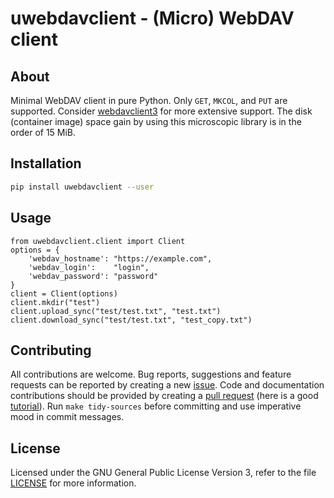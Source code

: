 # uwebdavclient - (Micro) WebDAV client

## About

Minimal WebDAV client in pure Python. Only `GET`, `MKCOL`, and `PUT`
are supported. Consider
[webdavclient3](https://pypi.org/project/webdavclient3) for more
extensive support.  The disk (container image) space gain by using
this microscopic library is in the order of 15 MiB.

## Installation

```bash
pip install uwebdavclient --user
```

## Usage

    from uwebdavclient.client import Client
    options = {
        'webdav_hostname': "https://example.com",
        'webdav_login':    "login",
        'webdav_password': "password"
    }
    client = Client(options)
    client.mkdir("test")
	client.upload_sync("test/test.txt", "test.txt")
    client.download_sync("test/test.txt", "test_copy.txt")

## Contributing

All contributions are welcome. Bug reports, suggestions and feature
requests can be reported by creating a new
[issue](https://github.com/ptrktn/uwebdavclient/issues). Code and documentation
contributions should be provided by creating a [pull
request](https://github.com/ptrktn/uwebdavclient/pulls) (here is a good
[tutorial](https://www.dataschool.io/how-to-contribute-on-github/)).
Run `make tidy-sources` before committing and use imperative mood in
commit messages.

## License

Licensed under the GNU General Public License Version 3, refer to the
file [LICENSE](LICENSE) for more information.
